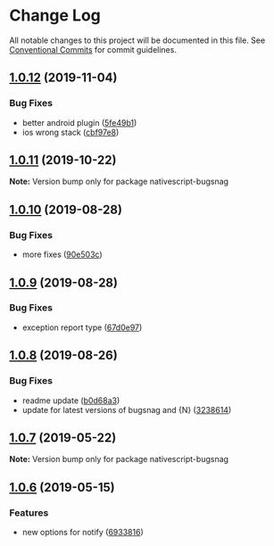 # Change Log

All notable changes to this project will be documented in this file.
See [Conventional Commits](https://conventionalcommits.org) for commit guidelines.

## [1.0.12](https://github.com/Akylas/nativescript-bugsnag/compare/v1.0.11...v1.0.12) (2019-11-04)


### Bug Fixes

* better android plugin ([5fe49b1](https://github.com/Akylas/nativescript-bugsnag/commit/5fe49b16903eb73979b56c616da8cd28f747d0c1))
* ios wrong stack ([cbf97e8](https://github.com/Akylas/nativescript-bugsnag/commit/cbf97e888ef3a714c1a5d3b1343d4420dca7420b))





## [1.0.11](https://github.com/Akylas/nativescript-bugsnag/compare/v1.0.10...v1.0.11) (2019-10-22)

**Note:** Version bump only for package nativescript-bugsnag





## [1.0.10](https://github.com/Akylas/nativescript-bugsnag/compare/v1.0.9...v1.0.10) (2019-08-28)


### Bug Fixes

* more fixes ([90e503c](https://github.com/Akylas/nativescript-bugsnag/commit/90e503c))





## [1.0.9](https://github.com/Akylas/nativescript-bugsnag/compare/v1.0.8...v1.0.9) (2019-08-28)


### Bug Fixes

* exception report type ([67d0e97](https://github.com/Akylas/nativescript-bugsnag/commit/67d0e97))





## [1.0.8](https://github.com/Akylas/nativescript-bugsnag/compare/v1.0.7...v1.0.8) (2019-08-26)


### Bug Fixes

* readme update ([b0d68a3](https://github.com/Akylas/nativescript-bugsnag/commit/b0d68a3))
* update for latest versions of bugsnag and {N} ([3238614](https://github.com/Akylas/nativescript-bugsnag/commit/3238614))





## [1.0.7](https://github.com/Akylas/nativescript-bugsnag/compare/v1.0.6...v1.0.7) (2019-05-22)

**Note:** Version bump only for package nativescript-bugsnag





## [1.0.6](https://github.com/Akylas/nativescript-bugsnag/compare/v1.0.5...v1.0.6) (2019-05-15)


### Features

* new options for notify ([6933816](https://github.com/Akylas/nativescript-bugsnag/commit/6933816))
